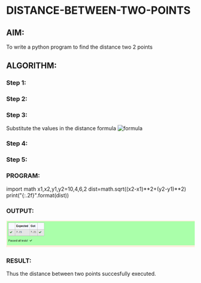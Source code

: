 # DISTANCE-BETWEEN-TWO-POINTS

## AIM:
To write a python program to find the distance two 2 points
## ALGORITHM:
### Step 1: 
### Step 2: 
### Step 3: 
Substitute the values in the distance formula  ![formula](/formula.jpg)
### Step 4: 
### Step 5: 
### PROGRAM:
 import math
x1,x2,y1,y2=10,4,6,2
dist=math.sqrt((x2-x1)**2+(y2-y1)**2)
print("{:.2f}".format(dist)) 


### OUTPUT:
![distance](./distance.png)

### RESULT:
Thus the distance between two points succesfully executed.